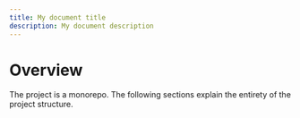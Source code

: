 ```yaml
---
title: My document title
description: My document description
---
```


# Overview

The project is a monorepo. The following sections explain the entirety of the project structure.